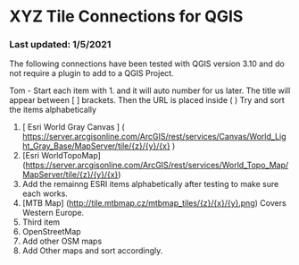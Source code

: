 # XYZ Tile Connections for QGIS

### Last updated: 1/5/2021


The following connections have been tested with QGIS version 3.10 and do not require a plugin to add to a QGIS Project.

Tom - Start each item with 1. and it will auto number for us later. The title will appear between [ ] brackets.  Then the URL is placed inside ( )
Try and sort the items alphabetically

1. [ Esri World Gray Canvas ] ( https://server.arcgisonline.com/ArcGIS/rest/services/Canvas/World_Light_Gray_Base/MapServer/tile/{z}/{y}/{x} )
1. [Esri WorldTopoMap] (https://server.arcgisonline.com/ArcGIS/rest/services/World_Topo_Map/MapServer/tile/{z}/{y}/{x})
1. Add the remainng ESRI items alphabetically after testing to make sure each works.
1. [MTB Map] (http://tile.mtbmap.cz/mtbmap_tiles/{z}/{x}/{y}.png) Covers Western Europe.
1. Third item
1. OpenStreetMap
1. Add other OSM maps
1. Add Other maps and sort accordingly.
